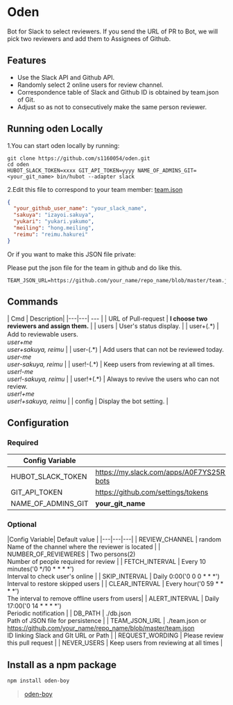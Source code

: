 # Oden

Bot for Slack to select reviewers.
If you send the URL of PR to Bot, we will pick two reviewers and add them to Assignees of Github.

## Features

- Use the Slack API and Github API.
- Randomly select 2 online users for review channel.
- Correspondence table of Slack and Github ID is obtained by team.json of Git.
- Adjust so as not to consecutively make the same person reviewer.

## Running oden Locally

1.You can start oden locally by running:

    git clone https://github.com/s1160054/oden.git
    cd oden
    HUBOT_SLACK_TOKEN=xxxx GIT_API_TOKEN=yyyy NAME_OF_ADMINS_GIT=<your_git_name> bin/hubot --adapter slack


2.Edit this file to correspond to your team member:
[team.json](https://github.com/s1160054/oden/blob/master/team.json)

```json
{
  "your_github_user_name": "your_slack_name",
  "sakuya": "izayoi.sakuya",
  "yukari": "yukari.yakumo",
  "meiling": "hong.meiling",
  "reimu": "reimu.hakurei"
}
```

Or if you want to make this JSON file private:

Please put the json file for the team in github and do like this.

    TEAM_JSON_URL=https://github.com/your_name/repo_name/blob/master/team.json

## Commands

| Cmd | Description|
|---|---| --- |
| URL of Pull-request | **I choose two reviewers and assign them.** |
| users | User's status display. |
| user+(.\*) | Add to reviewable users.　 <br>*user+me*<br> *user+sakuya, reimu* |
| user-(.\*) | Add users that can not be reviewed today. <br>*user-me*<br> *user-sakuya, reimu*  |
| user!-(.\*) | Keep users from reviewing at all times. <br>*user!-me*<br> *user!-sakuya, reimu* |
| user!+(.\*) | Always to revive the users who can not review. <br>*user!+me*<br> *user!+sakuya, reimu* |
| config | Display the bot setting. |

## Configuration

### Required

|Config Variable| |
|---|---|
| HUBOT_SLACK_TOKEN | https://my.slack.com/apps/A0F7YS25R-bots |
| GIT_API_TOKEN | https://github.com/settings/tokens |
| NAME_OF_ADMINS_GIT | **your_git_name** |

### Optional

|Config Variable| Default value |
|---|---|---|
| REVIEW_CHANNEL | random <br> Name of the channel where the reviewer is located |
| NUMBER_OF_REVIEWERES | Two persons(2) <br> Number of people required for review |
| FETCH_INTERVAL | Every 10 minutes('0 \*/10 \* \* \* \*') <br> Interval to check user's online |
| SKIP_INTERVAL | Daily 0:00('0 0 0 \* \* \*') <br> Interval to restore skipped users |
| CLEAR_INTERVAL | Every hour('0 59 \* \* \* \*') <br> The interval to remove offline users from users|
| ALERT_INTERVAL | Daily 17:00('0 14 \* \* \* \*') <br> Periodic notification |
| DB_PATH | ./db.json <br> Path of JSON file for persistence |
| TEAM_JSON_URL | ./team.json or https://github.com/your_name/repo_name/blob/master/team.json<br> ID linking Slack and GIt URL or Path |
| REQUEST_WORDING | Please review this pull request |
| NEVER_USERS | Keep users from reviewing at all times |

## Install as a npm package

```sh
npm install oden-boy
```
> [oden-boy](https://www.npmjs.com/package/oden-boy)
